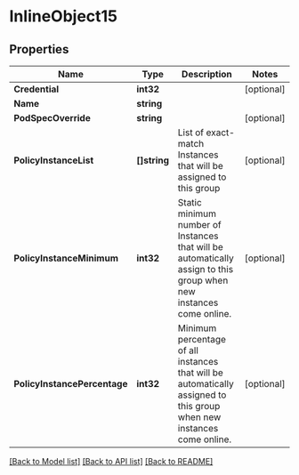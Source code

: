 # InlineObject15

## Properties

Name | Type | Description | Notes
------------ | ------------- | ------------- | -------------
**Credential** | **int32** |  | [optional] 
**Name** | **string** |  | 
**PodSpecOverride** | **string** |  | [optional] 
**PolicyInstanceList** | **[]string** | List of exact-match Instances that will be assigned to this group | [optional] 
**PolicyInstanceMinimum** | **int32** | Static minimum number of Instances that will be automatically assign to this group when new instances come online. | [optional] 
**PolicyInstancePercentage** | **int32** | Minimum percentage of all instances that will be automatically assigned to this group when new instances come online. | [optional] 

[[Back to Model list]](../README.md#documentation-for-models) [[Back to API list]](../README.md#documentation-for-api-endpoints) [[Back to README]](../README.md)


